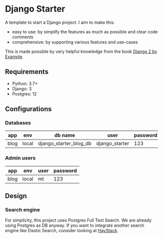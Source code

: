 # Django Starter

A template to start a Django project. I aim to make this:
- easy to use: by simplify the features as much as possible and clear code comments
- comprehensive: by supporting various features and use-cases

This is made possible by very helpful knowledge from the book
 [Django 2 by Example](https://learning.oreilly.com/library/view/django-2-by/9781788472487/).

## Requirements

- Python: 3.7+
- Django: 3
- Postgres: 12

## Configurations

### Databases

| app | env | db name | user | password |
|---|---|---|---|---|
| blog | local | django_starter_blog_db | django_starter | 123 |

### Admin users

| app | env | user | password |
|---|---|---|---|
| blog | local | mt | 123 |

## Design

### Search engine

For simplicity, this project uses Postgres Full Text Search. We are already using Postgres
as DB anyway. If you want to integrate another search engine like Elastic Search, consider 
looking at [HayStack][haystack].


[haystack]: http://haystacksearch.org